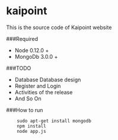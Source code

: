 # kaipoint
This is the source code of Kaipoint website

###Required

* Node 0.12.0 +
* MongoDb 3.0.0 +

###TODO

* Database Database design
* Register and Login
* Activities of the release
* And So On


###How to run
        
        sudo apt-get install mongodb
        npm install
        node app.js

